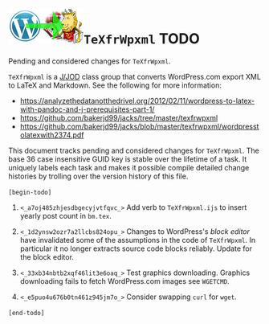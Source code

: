 ![WP to latex logo](wp2latexlogo.png)`TeXfrWpxml` TODO
======================================================

Pending and considered changes for `TeXfrWpxml`.

`TeXfrWpxml` is a [J/JOD](https://analyzethedatanotthedrivel.org/the-jod-page/) class group that
converts WordPress.com export XML to LaTeX and Markdown. See the following for more information:

* https://analyzethedatanotthedrivel.org/2012/02/11/wordpress-to-latex-with-pandoc-and-j-prerequisites-part-1/
* https://github.com/bakerjd99/jacks/tree/master/texfrwpxml
* https://github.com/bakerjd99/jacks/blob/master/texfrwpxml/wordpresstolatexwith2374.pdf

This document tracks pending and considered changes for `TeXfrWpxml`.
The base 36 case insensitive GUID key is stable over the lifetime of a task. It uniquely
labels each task and makes it possible compile detailed change histories
by trolling over the version history of this file.

`[begin-todo]`

1. `<_a7oj485zhjesdbgecyjvtfqvc_>` Add verb to `TeXfrWpxml.ijs` to insert yearly post count in `bm.tex`.

2. `<_1d2ynsw2ozr7a2llcbs824opu_>` Changes to WordPress's *block editor* have invalidated some of
   the assumptions in the code of `TeXfrWpxml`. In particular it no longer
   extracts source code blocks reliably. Update for the block editor.

3. `<_33xb34nbtb2xqf46lit3e6oaq_>` Test graphics downloading. Graphics
   downloading fails to fetch WordPress.com images see `WGETCMD`.

4. `<_e5puo4u676b0tn461z945jm7o_>` Consider swapping `curl` for `wget`.

`[end-todo]`